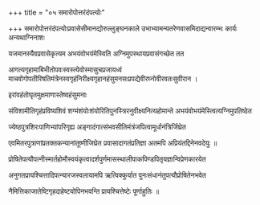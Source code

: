 +++
title = "०५ समारोपोत्तरंदंपत्योः"

+++
समारोपोत्तरंदंपत्योःप्रवासेसीमानद्योरुल्लुङ्घनकाले उभाभ्यामन्यतरेणवासमिदाद्यन्वारम्भः कार्यः अन्यथाग्निनाशः

यजमानस्यैवप्रवासेकृत्यम अभयंवोभयंमेस्विति अग्निमुपस्थायप्रवासंगच्छेत तत

आगत्यगृहामाबिभीतोपवःस्वस्त्येवोस्मासुचप्रजायध्वं माचवोगोपतीरिषतिमंत्रेनस्वगृहंनिरीक्ष्यगृहानहंसुमनसःप्रपद्येवीरघ्नोवीरवतःसुवीरान ।

इरांवहंतोघृतमुक्षमाणास्तेष्वहंसुमनाः

संविशामीतिगृहंप्रविष्यशिवं शग्मंशंयोःशंयोरितिपुनस्त्रिरनुवीक्ष्यनित्यहोमान्ते अभयंवोभयंमेस्त्वित्यग्निमुपतिष्ठेत

ज्येष्ठपुत्रशिरःपाणिभ्यांपरिगृह्य अङ्गादंगात्संभवसीतिमंत्रंजपित्वामूर्धानंत्रिर्जिघ्रेत

एवमितरपुत्राणांप्रतक्तकन्यानांतूष्णीजिघ्रेत प्रवासादागतंप्रतिज्ञा अतमपि अप्रियंतद्दिनेनवदेयुः ॥

प्रोषितेपत्यौपत्नीस्मार्तहोमौस्वयंकृत्वादर्शपुर्णमासस्थालीपाकपिण्डपितृयज्ञान्विप्रेणकारयेत

अनुगतप्रायश्चित्तादिपत्न्यारजस्वलायामपि ऋत्विक्कुर्यात पुनःसंधानंतुपत्यौप्रोषितेनभवेत

नैमित्तिकाजातेष्टिगृहदाहेष्टयोपिनभवन्ति प्रायश्चित्तेष्टेः पूर्णाहुतिः ॥
